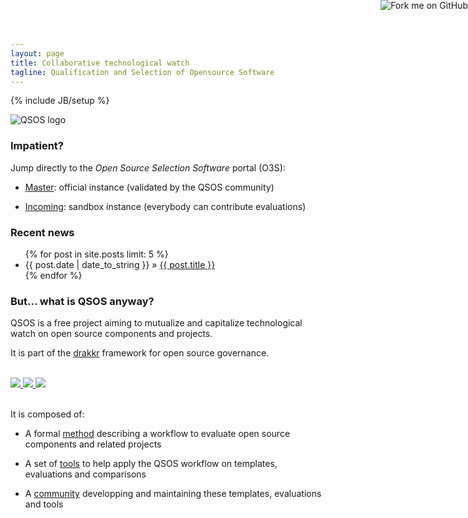 ```yaml
---
layout: page
title: Collaborative technological watch
tagline: Qualification and Selection of Opensource Software
---
```

{% include JB/setup %}

![QSOS logo](https://raw.github.com/drakkr/QSOS/master/Docs/fr/Images/QSOS-small.png)

<a href="https://github.com/drakkr/QSOS/"><img style="position: absolute; top: 0; right: 0; border: 0;" src="https://s3.amazonaws.com/github/ribbons/forkme_right_gray_6d6d6d.png" alt="Fork me on GitHub"></a>

### Impatient?

Jump directly to the _Open Source Selection Software_ portal (O3S):

* [Master](http://master.o3s.qsos.org): official instance (validated by the QSOS community)

* [Incoming](http://incoming.o3s.qsos.org): sandbox instance (everybody can contribute evaluations)

### Recent news

<ul class="posts">
  {% for post in site.posts limit: 5 %}
    <li><span>{{ post.date | date_to_string }}</span> &raquo; <a href="{{ BASE_PATH }}{{ post.url }}">{{ post.title }}</a></li>
  {% endfor %}
</ul>

### But... what is QSOS anyway?
  
QSOS is a free project aiming to mutualize and capitalize technological watch on open source components and projects.

It is part of the [drakkr](http://www.drakkr.org) framework for open source governance.

<br/>  
<div>
  <a href="Method.html"> <img src="images/monkey-iwazaru-learn.png"/> </a> 
  <a href="Tools.html"> <img src="images/monkey-kikazaru-use.png"/> </a> 
  <a href="Community.html"> <img src="images/monkey-mizaru-share.png"/> </a>  
</div>
<br/>  

It is composed of:

* A formal [method](/Method.html) describing a workflow to evaluate open source components and related projects

* A set of [tools](/Tools.html) to help apply the QSOS workflow on templates, evaluations and comparisons

* A [community](/Community.html) developping and maintaining these templates, evaluations and tools


